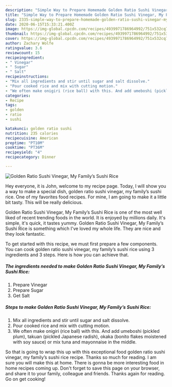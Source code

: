 ```yaml
---
description: "Simple Way to Prepare Homemade Golden Ratio Sushi Vinegar, My Family’s Sushi Rice"
title: "Simple Way to Prepare Homemade Golden Ratio Sushi Vinegar, My Family’s Sushi Rice"
slug: 2335-simple-way-to-prepare-homemade-golden-ratio-sushi-vinegar-my-familys-sushi-rice
date: 2020-06-15T15:33:21.400Z
image: https://img-global.cpcdn.com/recipes/4939971786964992/751x532cq70/golden-ratio-sushi-vinegar-my-familys-sushi-rice-recipe-main-photo.jpg
thumbnail: https://img-global.cpcdn.com/recipes/4939971786964992/751x532cq70/golden-ratio-sushi-vinegar-my-familys-sushi-rice-recipe-main-photo.jpg
cover: https://img-global.cpcdn.com/recipes/4939971786964992/751x532cq70/golden-ratio-sushi-vinegar-my-familys-sushi-rice-recipe-main-photo.jpg
author: Zachary Wolfe
ratingvalue: 3.6
reviewcount: 15
recipeingredient:
- " Vinegar"
- " Sugar"
- " Salt"
recipeinstructions:
- "Mix all ingredients and stir until sugar and salt dissolve."
- "Pour cooked rice and mix with cutting motion."
- "We often make onigiri (rice ball) with this. And add umeboshi (pickled plum), takuan (pickled Japanese radish), okaka (bonito flakes moistened with soy sauce) or mix tuna and mayonnaise in the middle."
categories:
- Recipe
tags:
- golden
- ratio
- sushi

katakunci: golden ratio sushi 
nutrition: 235 calories
recipecuisine: American
preptime: "PT10M"
cooktime: "PT36M"
recipeyield: "4"
recipecategory: Dinner

---
```



![Golden Ratio Sushi Vinegar, My Family’s Sushi Rice](https://img-global.cpcdn.com/recipes/4939971786964992/751x532cq70/golden-ratio-sushi-vinegar-my-familys-sushi-rice-recipe-main-photo.jpg)

Hey everyone, it is John, welcome to my recipe page. Today, I will show you a way to make a special dish, golden ratio sushi vinegar, my family’s sushi rice. One of my favorites food recipes. For mine, I am going to make it a little bit tasty. This will be really delicious.



Golden Ratio Sushi Vinegar, My Family’s Sushi Rice is one of the most well liked of recent trending foods in the world. It is enjoyed by millions daily. It's simple, it's quick, it tastes yummy. Golden Ratio Sushi Vinegar, My Family’s Sushi Rice is something which I've loved my whole life. They are nice and they look fantastic.


To get started with this recipe, we must first prepare a few components. You can cook golden ratio sushi vinegar, my family’s sushi rice using 3 ingredients and 3 steps. Here is how you can achieve that.

<!--inarticleads1-->

##### The ingredients needed to make Golden Ratio Sushi Vinegar, My Family’s Sushi Rice:

1. Prepare  Vinegar
1. Prepare  Sugar
1. Get  Salt




<!--inarticleads2-->

##### Steps to make Golden Ratio Sushi Vinegar, My Family’s Sushi Rice:

1. Mix all ingredients and stir until sugar and salt dissolve.
1. Pour cooked rice and mix with cutting motion.
1. We often make onigiri (rice ball) with this. And add umeboshi (pickled plum), takuan (pickled Japanese radish), okaka (bonito flakes moistened with soy sauce) or mix tuna and mayonnaise in the middle.




So that is going to wrap this up with this exceptional food golden ratio sushi vinegar, my family’s sushi rice recipe. Thanks so much for reading. I am sure you will make this at home. There is gonna be more interesting food in home recipes coming up. Don't forget to save this page on your browser, and share it to your family, colleague and friends. Thanks again for reading. Go on get cooking!
